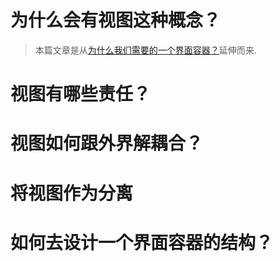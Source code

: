 # 为什么会有视图这种概念？

> 本篇文章是从[为什么我们需要的一个界面容器？](./thinking-page-container.md)延伸而来.

# 视图有哪些责任？

# 视图如何跟外界解耦合？

# 将视图作为分离

# 如何去设计一个界面容器的结构？
